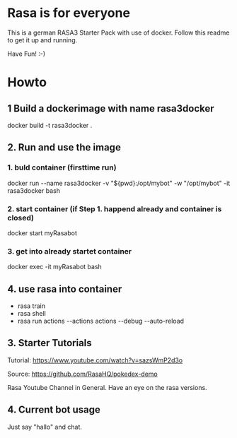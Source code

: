 # Rasa is for everyone
This is a german RASA3 Starter Pack with use of docker.
Follow this readme to get it up and running.

Have Fun!
:-) 



# Howto
## 1 Build a dockerimage with name rasa3docker
docker build -t rasa3docker .

## 2. Run and use the image

### 1. buld container (firsttime run)
docker run --name rasa3docker -v "${pwd}:/opt/mybot" -w "/opt/mybot" -it rasa3docker bash
### 2. start container (if Step 1. happend already and container is closed)
docker start myRasabot   
### 3. get into already startet container
docker exec -it myRasabot bash

## 4. use rasa into container
* rasa train 
* rasa shell
* rasa run actions --actions actions --debug --auto-reload

## 3. Starter Tutorials

Tutorial: https://www.youtube.com/watch?v=sazsWmP2d3o

Source: https://github.com/RasaHQ/pokedex-demo

Rasa Youtube Channel in General. Have an eye on the rasa versions. 

## 4. Current bot usage

Just say "hallo" and chat. 
